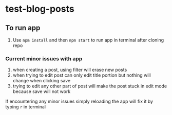 # test-blog-posts

## To run app

1. Use `npm install` and then `npm start` to run app in terminal after cloning repo

### Current minor issues with app 

1. when creating a post, using filter will erase new posts
2. when trying to edit post can only edit title portion but nothing will change when clicking save
3. trying to edit any other part of post will make the post stuck in edit mode because save will not work

If encountering any minor issues simply reloading the app will fix it by typing `r` in terminal 
